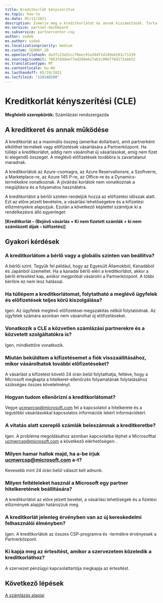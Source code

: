 ```yaml
---
title: Kreditkorlát kényszerítve
ms.topic: how-to
ms.date: 05/11/2021
description: Ismerje meg a kreditkorlátot és annak kiszámítását. Tartalmazza a gyakori kérdéseket.
ms.service: partner-dashboard
ms.subservice: partnercenter-csp
author: sodeb
ms.author: sodeb
ms.localizationpriority: medium
ms.custom: SEOMAY.20
ms.openlocfilehash: da3fc23a51cc70eec91a304f14189eb191c71339
ms.sourcegitcommit: 7063fdddee77ad2d8e627ab3c806f76d173ab652
ms.translationtype: MT
ms.contentlocale: hu-HU
ms.lasthandoff: 05/19/2021
ms.locfileid: "110148108"
---
```

# <a name="credit-limit-enforcement-cle"></a>Kreditkorlát kényszerítési (CLE)

**Megfelelő szerepkörök:** Számlázási rendszergazda

## <a name="your-credit-limit-and-how-it-works"></a>A kreditkeret és annak működése

A kreditkorlát az a maximális összeg (amerikai dollárban), amit partnerként elkölthet termékek vagy előfizetések vásárlására a Partnerközpont. Ha túllépi a kreditkorlátot, addig nem vásárolhat új vásárlásokat, amíg nem fizet ki elegendő összeget. A meglévő előfizetések továbbra is zavartalanul maradnak.

A kreditkorlátok az Azure-csomagra, az Azure Reservationsre, a Szoftverre, a Marketplace-re, az Azure 145 P-re, az Office-re és a Dynamics-termékekre vonatkoznak. A jóváírási korlátok nem vonatkoznak a megújításra és a folyamatos használatra.

A kreditkorlátot a bérlői szinten rendeljük hozzá az előfizetési időszak alatt. Ezt az előre jelzett bevételre, a vásárlási lehetőségekre és a kifizetési előzményekre alapozjuk. Ezután a következő képlettel számítjuk ki a rendelkezésre álló egyenleget:

**[Kreditkorlát – (Bejövő vásárlás + Ki nem fizetett számlák + ki nem számlázott díjak – túlfizetés)]**

## <a name="frequently-asked-questions"></a>Gyakori kérdések

### <a name="is-my-credit-limit-set-at-the-tenant-or-global-level"></a>A kreditkorlátom a bérlő vagy a globális szinten van beállítva?

A bérlői szint. Tegyük fel például, hogy az Egyesült Államokból, Kanadából és Japánból üzemeltet. Ha a kanadai bérlő eléri a kreditkorlátot, akkor a bérlő értesítést kap, amikor megpróbál vásárolni a Partnerközpont. A többi bérlőre ez nem lesz hatással. 

### <a name="if-i-exceed-my-credit-limit-can-i-continue-servicing-existing-customers-and-subscriptions-with-full-access"></a>Ha túllépem a kreditkorlátomat, folytatható a meglévő ügyfelek és előfizetések teljes körű kiszolgálása?

Igen. Az ügyfelek meglévő előfizetései megszakítás nélkül folytatódnak. Az ügyfelek számára azonban nem vásárolhat új előfizetéseket.

### <a name="does-cle-apply-to-both-direct-bill-partners-and-indirect-providers"></a>Vonatkozik a CLE a közvetlen számlázási partnerekre és a közvetett szolgáltatókra is?

Igen, mindkettőre vonatkozik.

### <a name="after-i-submit-my-payment-to-reinstate-my-account-when-can-i-purchase-more-subscriptions"></a>Miután beküldtem a kifizetésemet a fiók visszaállításához, mikor vásárolhatok további előfizetéseket? 

A vásárlást a kifizetést követő 24 órán belül folytathatja, feltéve, hogy a Microsoft megkapta a hitelkeret-ellenőrzés folyamatának folytatásához szükséges összes követelményt.

### <a name="how-can-i-check-my-credit-limit"></a>Hogyan tudom ellenőrizni a kreditkorlátomat?

Vegye [ucmwrcsp@microsoft.com](mailto:ucmwrcsp@microsoft.com) fel a kapcsolatot a hitelkerete és a legutóbbi vásárlásokkal kapcsolatos információk lekért információkért.

### <a name="do-invoices-that-are-in-dispute-count-against-the-credit-limit"></a>A vitatás alatt szereplő számlák beleszámnak a kreditkeretbe?

Igen. A probléma megoldásához azonban kapcsolatba léphet a Microsofttal [ucmwrcsp@microsoft.com](mailto:ucmwrcsp@microsoft.com) a következő elérhetőségen: .

### <a name="how-soon-will-i-hear-back-if-i-write-to-ucmwrcspmicrosoftcom"></a>Milyen hamar hallok majd, ha a-be írjuk ucmwrcsp@microsoft.com a-t?

Kevesebb mint 24 órán belül választ kell adnunk. 

### <a name="what-criteria-does-microsoft-use-for-setting-a-partners-credit-limit"></a>Milyen feltételeket használ a Microsoft egy partner hitelkeretének beállítására?

A kreditkorlátot az előre jelzett bevétel, a vásárlási lehetőségek és a fizetési előzmények alapján határozzuk meg.

### <a name="is-the-credit-limit-currently-enforced-on-the-new-commerce-experience"></a>A kreditkorlát jelenleg érvényben van az új kereskedelmi felhasználói élményben?

Igen. A kreditkorlátok az összes CSP-programra és -termékre érvényesek a Partnerközpont.

### <a name="who-will-receive-the-notification-when-my-organization-is-nearing-its-credit-limit"></a>Ki kapja meg az értesítést, amikor a szervezetem közeledik a kreditkorláthoz?

A szervezet pénzügyi kapcsolattartója megkapja az értesítést.

## <a name="next-steps"></a>Következő lépések

[A számlázás alapjai](./billing-basics.md)
